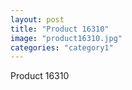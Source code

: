 ```yaml
---
layout: post
title: "Product 16310"
image: "product16310.jpg"
categories: "category1"
---
```

Product 16310

